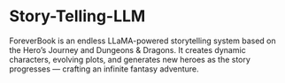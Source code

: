 # Story-Telling-LLM
ForeverBook is an endless LLaMA-powered storytelling system based on the Hero’s Journey and Dungeons &amp; Dragons. It creates dynamic characters, evolving plots, and generates new heroes as the story progresses — crafting an infinite fantasy adventure.
